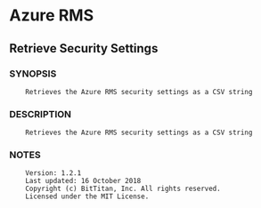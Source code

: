 # Azure RMS
## Retrieve Security Settings
### SYNOPSIS
```
    Retrieves the Azure RMS security settings as a CSV string
```
### DESCRIPTION
```
    Retrieves the Azure RMS security settings as a CSV string
```
### NOTES
```
    Version: 1.2.1
    Last updated: 16 October 2018
    Copyright (c) BitTitan, Inc. All rights reserved.
    Licensed under the MIT License.
```

